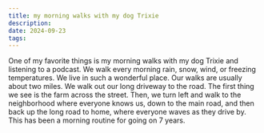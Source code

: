 ```yaml
---
title: my morning walks with my dog Trixie
description:
date: 2024-09-23
tags:
---
```


One of my favorite things is my morning walks with my dog Trixie and listening to a podcast. We walk every morning rain, snow, wind, or freezing temperatures. We live in such a wonderful place. Our walks are usually about two miles. We walk out our long driveway to the road. The first thing we see is the farm across the street. Then, we turn left and walk to the neighborhood where everyone knows us, down to the main road, and then back up the long road to home, where everyone waves as they drive by. This has been a morning routine for going on 7 years.

